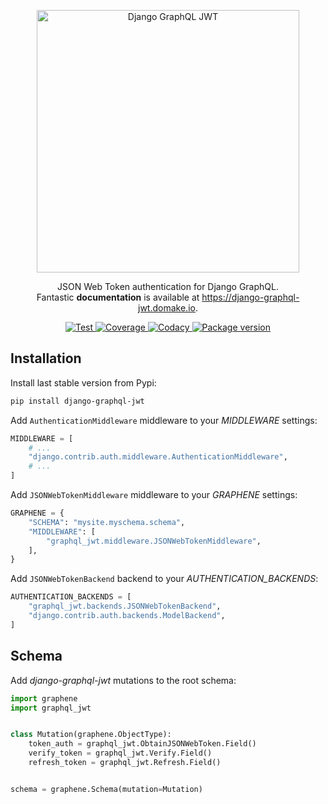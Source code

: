 <p align="center">
  <a href="https://django-graphql-jwt.domake.io/"><img width="420px" src="https://django-graphql-jwt.domake.io/_static/logo.png" alt='Django GraphQL JWT'></a>
</p>

<p align="center">
    JSON Web Token authentication for Django GraphQL.
    <br>Fantastic <strong>documentation</strong> is available at <a href="https://django-graphql-jwt.domake.io">https://django-graphql-jwt.domake.io</a>.
</p>
<p align="center">
    <a href="https://github.com/flavors/django-graphql-jwt/actions">
        <img src="https://github.com/flavors/django-graphql-jwt/actions/workflows/test-suite.yml/badge.svg" alt="Test">
    </a>
    <a href="https://codecov.io/gh/flavors/django-graphql-jwt">
        <img src="https://img.shields.io/codecov/c/github/flavors/django-graphql-jwt?color=%2334D058" alt="Coverage">
    </a>
    <a href="https://www.codacy.com/gh/flavors/django-graphql-jwt/dashboard">
        <img src="https://app.codacy.com/project/badge/Grade/4f9fd439fbc74be88a215b9ed2abfcf9" alt="Codacy">
    </a>
    <a href="https://pypi.python.org/pypi/django-graphql-jwt">
        <img src="https://img.shields.io/pypi/v/django-graphql-jwt.svg" alt="Package version">
    </a>
</p>

## Installation

Install last stable version from Pypi:

```sh
pip install django-graphql-jwt
```

Add `AuthenticationMiddleware` middleware to your *MIDDLEWARE* settings:


```py
MIDDLEWARE = [
    # ...
    "django.contrib.auth.middleware.AuthenticationMiddleware",
    # ...
]
```

Add `JSONWebTokenMiddleware` middleware to your *GRAPHENE* settings:

```py
GRAPHENE = {
    "SCHEMA": "mysite.myschema.schema",
    "MIDDLEWARE": [
        "graphql_jwt.middleware.JSONWebTokenMiddleware",
    ],
}
```

Add `JSONWebTokenBackend` backend to your *AUTHENTICATION_BACKENDS*:

```py
AUTHENTICATION_BACKENDS = [
    "graphql_jwt.backends.JSONWebTokenBackend",
    "django.contrib.auth.backends.ModelBackend",
]
```

## Schema

Add *django-graphql-jwt* mutations to the root schema:

```py
import graphene
import graphql_jwt


class Mutation(graphene.ObjectType):
    token_auth = graphql_jwt.ObtainJSONWebToken.Field()
    verify_token = graphql_jwt.Verify.Field()
    refresh_token = graphql_jwt.Refresh.Field()


schema = graphene.Schema(mutation=Mutation)
```
